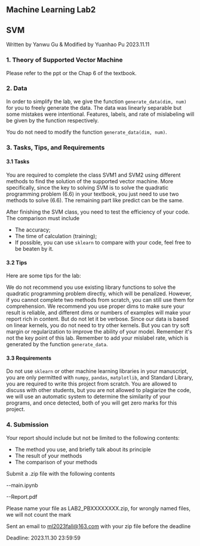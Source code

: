 ## Machine Learning Lab2
## SVM

Written by Yanwu Gu & Modified by Yuanhao Pu 2023.11.11

### 1. Theory of Supported Vector Machine
Please refer to the ppt or the Chap 6 of the textbook.

### 2. Data
In order to simplify the lab, we give the function `generate_data(dim, num)` for you to freely generate the data. The data was linearly separable but some mistakes were intentional. Features, labels, and rate of mislabeling will be given by the function respectively.

You do not need to modify the function `generate_data(dim, num)`.

### 3. Tasks, Tips, and Requirements
#### 3.1 Tasks
You are required to complete the class SVM1 and SVM2 using different methods to find the solution of the supported vector machine. More specifically, since the key to solving SVM is to solve the quadratic programming problem (6.6) in your textbook, you just need to use two methods to solve (6.6). The remaining part like predict can be the same.

After finishing the SVM class, you need to test the efficiency of your code. The comparison must include

* The accuracy;
* The time of calculation (training);
* If possible, you can use `sklearn` to compare with your code, feel free to be beaten by it.

#### 3.2 Tips
Here are some tips for the lab:

We do not recommend you use existing library functions to solve the quadratic programming problem directly, which will be penalized. However, if you cannot complete two methods from scratch, you can still use them for comprehension.
We recommend you use proper dims to make sure your result is reliable, and different dims or numbers of examples will make your report rich in content. But do not let it be verbose.
Since our data is based on linear kernels, you do not need to try other kernels. But you can try soft margin or regularization to improve the ability of your model. Remember it's not the key point of this lab.
Remember to add your mislabel rate, which is generated by the function `generate_data`.

#### 3.3 Requirements
Do not use `sklearn` or other machine learning libraries in your manuscript, you are only permitted with `numpy`, `pandas`, `matplotlib`, and Standard Library, you are required to write this project from scratch.
You are allowed to discuss with other students, but you are not allowed to plagiarize the code, we will use an automatic system to determine the similarity of your programs, and once detected, both of you will get zero marks for this project.

### 4. Submission

Your report should include but not be limited to the following contents:

* The method you use, and briefly talk about its principle
* The result of your methods
* The comparison of your methods
  
Submit a .zip file with the following contents

--main.ipynb

--Report.pdf

Please name your file as LAB2_PBXXXXXXXX.zip, for wrongly named files, we will not count the mark

Sent an email to ml2023fall@163.com with your zip file before the deadline

Deadline: 2023.11.30 23:59:59
